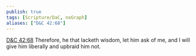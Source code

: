 ```yaml
---
publish: true
tags: [Scripture/DaC, noGraph]
aliases: ["D&C 42:68"]
---
```

[D&C 42:68](https://churchofjesuschrist.org/study/scriptures/dc-testament/dc/42?lang=eng&id=p68#p68) Therefore, he that lacketh wisdom, let him ask of me, and I will give him liberally and upbraid him not.
